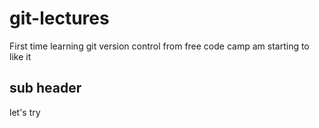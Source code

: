 # git-lectures
First time learning git version control from free code camp
am starting to like it 

## sub header

let's try